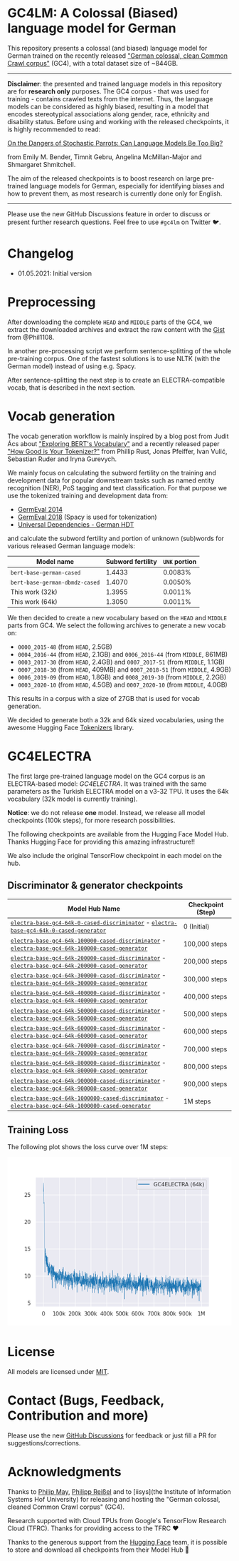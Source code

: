 # GC4LM: A Colossal (Biased) language model for German

This repository presents a colossal (and biased) language model for German trained on the recently released
["German colossal, clean Common Crawl corpus"](https://german-nlp-group.github.io/projects/gc4-corpus.html) (GC4),
with a total dataset size of ~844GB.

---

**Disclaimer**: the presented and trained language models in this repository are for **research only** purposes.
The GC4 corpus - that was used for training - contains crawled texts from the internet. Thus, the language models can
be considered as highly biased, resulting in a model that encodes stereotypical associations along gender, race,
ethnicity and disability status. Before using and working with the released checkpoints, it is highly recommended
to read:

[On the Dangers of Stochastic Parrots: Can Language Models Be Too Big?](https://faculty.washington.edu/ebender/papers/Stochastic_Parrots.pdf)

from Emily M. Bender, Timnit Gebru, Angelina McMillan-Major and Shmargaret Shmitchell.

The aim of the released checkpoints is to boost research on large pre-trained language models for German, especially
for identifying biases and how to prevent them, as most research is currently done only for English.

---

Please use the new GitHub Discussions feature in order to discuss or present further research questions.
Feel free to use `#gc4lm` on Twitter 🐦.

# Changelog

* 01.05.2021: Initial version

# Preprocessing

After downloading the complete `HEAD` and `MIDDLE` parts of the GC4, we extract the downloaded archives and extract the
raw content with the [Gist](https://gist.github.com/Phil1108/e1821fec6eb746edc8e04ef5f76d23f1) from @Phil1108.

In another pre-processing script we perform sentence-splitting of the whole pre-training corpus. One of the fastest solutions is to
use NLTK (with the German model) instead of using e.g. Spacy.

After sentence-splitting the next step is to create an ELECTRA-compatible vocab, that is described in the next section.

# Vocab generation

The vocab generation workflow is mainly inspired by a blog post from Judit Ács about ["Exploring BERT's Vocabulary"](https://juditacs.github.io/2019/02/19/bert-tokenization-stats.html)
and a recently released paper ["How Good is Your Tokenizer?"](https://arxiv.org/abs/2012.15613)
from Phillip Rust, Jonas Pfeiffer, Ivan Vulić, Sebastian Ruder and Iryna Gurevych.

We mainly focus on calculating the subword fertility on the training and development data for popular downstream
tasks such as named entity recognition (NER), PoS tagging and text classification. For that purpose we use the
tokenized training and development data from:

* [GermEval 2014](https://sites.google.com/site/germeval2014ner/data)
* [GermEval 2018](https://projects.fzai.h-da.de/iggsa/germeval-2018/) (Spacy is used for tokenization)
* [Universal Dependencies - German HDT](https://github.com/UniversalDependencies/UD_German-HDT)

and calculate the subword fertility and portion of unknown (sub)words for various released German language models:

| Model name                     | Subword fertility | `UNK` portion
| ------------------------------ | ----------------- | -------------
| `bert-base-german-cased`       | 1.4433            | 0.0083%
| `bert-base-german-dbmdz-cased` | 1.4070            | 0.0050%
| This work (32k)                | 1.3955            | 0.0011%
| This work (64k)                | 1.3050            | 0.0011%

We then decided to create a new vocabulary based on the `HEAD` and `MIDDLE` parts from GC4. We select the following archives to generate a new vocab on:

* `0000_2015-48` (from `HEAD`, 2.5GB)
* `0004_2016-44` (from `HEAD`, 2.1GB) and `0006_2016-44` (from `MIDDLE`, 861MB)
* `0003_2017-30` (from `HEAD`, 2.4GB) and `0007_2017-51` (from `MIDDLE`, 1.1GB)
* `0007_2018-30` (from `HEAD`, 409MB) and `0007_2018-51` (from `MIDDLE`, 4.9GB)
* `0006_2019-09` (from `HEAD`, 1.8GB) and `0008_2019-30` (from `MIDDLE`, 2.2GB)
* `0003_2020-10` (from `HEAD`, 4.5GB) and `0007_2020-10` (from `MIDDLE`, 4.0GB)

This results in a corpus with a size of 27GB that is used for vocab generation.

We decided to generate both a 32k and 64k sized vocabularies, using the awesome Hugging Face [Tokenizers](https://github.com/huggingface/tokenizers) library.

# GC4ELECTRA

The first large pre-trained language model on the GC4 corpus is an ELECTRA-based model: *GC4ELECTRA*. It was trained
with the same parameters as the Turkish ELECTRA model on a v3-32 TPU. It uses the 64k vocabulary (32k model is currently training).

**Notice**: we do not release **one** model. Instead, we release all model checkpoints (100k steps), for more research possibilities.

The following checkpoints are available from the Hugging Face Model Hub. Thanks Hugging Face for providing this amazing infrastructure!!

We also include the original TensorFlow checkpoint in each model on the hub.

## Discriminator & generator checkpoints

| Model Hub Name                                                                                                                                                                                                                                                            | Checkpoint (Step)
| ------------------------------------------------------------------------------------------------------------------------------------------------------------------------------------------------------------------------------------------------------------------------- | -----------------
| [`electra-base-gc4-64k-0-cased-discriminator`](https://huggingface.co/stefan-it/electra-base-gc4-64k-0-cased-discriminator)             - [`electra-base-gc4-64k-0-cased-generator`](https://huggingface.co/stefan-it/electra-base-gc4-64k-0-cased-generator)             | 0 (Initial)
| [`electra-base-gc4-64k-100000-cased-discriminator`](https://huggingface.co/stefan-it/electra-base-gc4-64k-100000-cased-discriminator)   - [`electra-base-gc4-64k-100000-cased-generator`](https://huggingface.co/stefan-it/electra-base-gc4-64k-100000-cased-generator)   | 100,000 steps
| [`electra-base-gc4-64k-200000-cased-discriminator`](https://huggingface.co/stefan-it/electra-base-gc4-64k-200000-cased-discriminator)   - [`electra-base-gc4-64k-200000-cased-generator`](https://huggingface.co/stefan-it/electra-base-gc4-64k-200000-cased-generator)   | 200,000 steps
| [`electra-base-gc4-64k-300000-cased-discriminator`](https://huggingface.co/stefan-it/electra-base-gc4-64k-300000-cased-discriminator)   - [`electra-base-gc4-64k-300000-cased-generator`](https://huggingface.co/stefan-it/electra-base-gc4-64k-300000-cased-generator)   | 300,000 steps
| [`electra-base-gc4-64k-400000-cased-discriminator`](https://huggingface.co/stefan-it/electra-base-gc4-64k-400000-cased-discriminator)   - [`electra-base-gc4-64k-400000-cased-generator`](https://huggingface.co/stefan-it/electra-base-gc4-64k-400000-cased-generator)   | 400,000 steps
| [`electra-base-gc4-64k-500000-cased-discriminator`](https://huggingface.co/stefan-it/electra-base-gc4-64k-500000-cased-discriminator)   - [`electra-base-gc4-64k-500000-cased-generator`](https://huggingface.co/stefan-it/electra-base-gc4-64k-500000-cased-generator)   | 500,000 steps
| [`electra-base-gc4-64k-600000-cased-discriminator`](https://huggingface.co/stefan-it/electra-base-gc4-64k-600000-cased-discriminator)   - [`electra-base-gc4-64k-600000-cased-generator`](https://huggingface.co/stefan-it/electra-base-gc4-64k-600000-cased-generator)   | 600,000 steps
| [`electra-base-gc4-64k-700000-cased-discriminator`](https://huggingface.co/stefan-it/electra-base-gc4-64k-700000-cased-discriminator)   - [`electra-base-gc4-64k-700000-cased-generator`](https://huggingface.co/stefan-it/electra-base-gc4-64k-700000-cased-generator)   | 700,000 steps
| [`electra-base-gc4-64k-800000-cased-discriminator`](https://huggingface.co/stefan-it/electra-base-gc4-64k-800000-cased-discriminator)   - [`electra-base-gc4-64k-800000-cased-generator`](https://huggingface.co/stefan-it/electra-base-gc4-64k-800000-cased-generator)   | 800,000 steps
| [`electra-base-gc4-64k-900000-cased-discriminator`](https://huggingface.co/stefan-it/electra-base-gc4-64k-900000-cased-discriminator)   - [`electra-base-gc4-64k-900000-cased-generator`](https://huggingface.co/stefan-it/electra-base-gc4-64k-900000-cased-generator)   | 900,000 steps
| [`electra-base-gc4-64k-1000000-cased-discriminator`](https://huggingface.co/stefan-it/electra-base-gc4-64k-1000000-cased-discriminator) - [`electra-base-gc4-64k-1000000-cased-generator`](https://huggingface.co/stefan-it/electra-base-gc4-64k-1000000-cased-generator) | 1M steps

## Training Loss

The following plot shows the loss curve over 1M steps:

![GC4ELECTRA - training loss curve](figures/gc4electra_64k_loss.png)

# License

All models are licensed under [MIT](LICENSE).

# Contact (Bugs, Feedback, Contribution and more)

Please use the new [GitHub Discussions](https://github.com/stefan-it/gc4-lms/discussions) for feedback or just fill a PR for suggestions/corrections.

# Acknowledgments

Thanks to [Philip May](https://github.com/PhilipMay), [Philipp Reißel](https://github.com/Phil1108) and to [iisys](the Institute of Information Systems Hof University)
for releasing and hosting the "German colossal, cleaned Common Crawl corpus" (GC4).

Research supported with Cloud TPUs from Google's TensorFlow Research Cloud (TFRC).
Thanks for providing access to the TFRC ❤️

Thanks to the generous support from the [Hugging Face](https://huggingface.co/) team,
it is possible to store and download all checkpoints from their Model Hub 🤗
